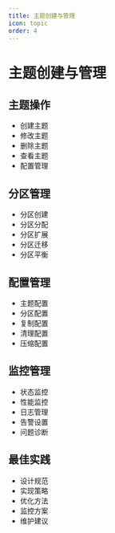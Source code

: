 ```yaml
---
title: 主题创建与管理
icon: topic
order: 4
---
```


# 主题创建与管理

## 主题操作
- 创建主题
- 修改主题
- 删除主题
- 查看主题
- 配置管理

## 分区管理
- 分区创建
- 分区分配
- 分区扩展
- 分区迁移
- 分区平衡

## 配置管理
- 主题配置
- 分区配置
- 复制配置
- 清理配置
- 压缩配置

## 监控管理
- 状态监控
- 性能监控
- 日志管理
- 告警设置
- 问题诊断

## 最佳实践
- 设计规范
- 实现策略
- 优化方法
- 监控方案
- 维护建议

